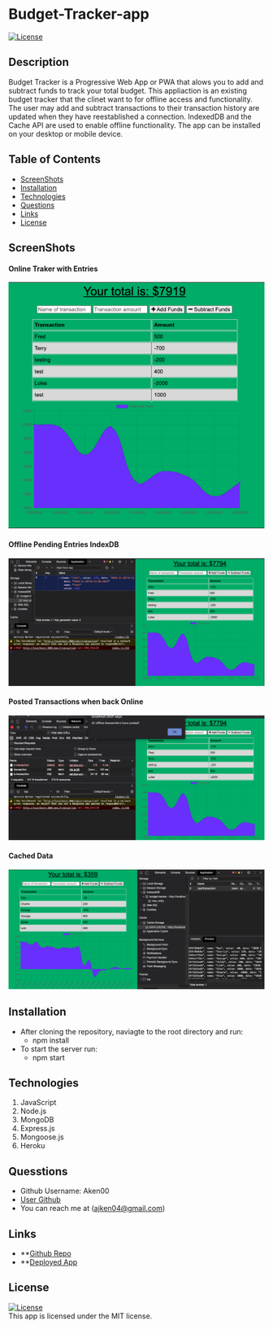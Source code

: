 # Budget-Tracker-app

  <a href='./LICENSE'>![License](https://img.shields.io/badge/License%3A-MIT-green.svg)</a>

## Description
Budget Tracker is a Progressive Web App or PWA that alows you to add and subtract funds to track your total budget. This appliaction is an existing budget tracker that the clinet want to for offline access and functionality. 
The user may add and subtract transactions to their transaction history are updated when they have reestablished a connection.
IndexedDB and the Cache API are used to enable offline functionality. The app can be installed on your desktop or mobile device.

## Table of Contents
 - [ScreenShots](#screen-shots)
 - [Installation](#installation)
 - [Technologies](#technologies)
 - [Questions](#questions)
 - [Links](#links)
 - [License](#license)

## ScreenShots

#### Online Traker with Entries

![Online Traker with Entries](./assets/images/Online-Traker-Entries-SS.jpg)

#### Offline Pending Entries IndexDB

![Offline Pending Entries IndexDB](./assets/images/Offline-pending-SS.jpg)

#### Posted Transactions when back Online

![Posted Transactions when back Online](./assets/images/Posted-transactions-SS.jpg)

#### Cached Data

![Cached Data](./assets/images/Data-Cache-SS.jpg)


## Installation

- After cloning the repository, naviagte to the root directory and run: 
    - npm install
- To start the server run: 
    - npm start

## Technologies

1. JavaScript
2. Node.js
3. MongoDB 
4. Express.js
5. Mongoose.js
6. Heroku


## Quesstions
  * Github Username: Aken00
  * [User Github](https://github.com/Aken00)
  * You can reach me at (ajken04@gmail.com)

## Links 

- **[Github Repo](https://github.com/Aken00/Budget-Tracker-app)
- **[Deployed App](https://budget-traker-app.herokuapp.com/)

## License  
  <a href='./LICENSE'>![License](https://img.shields.io/badge/License%3A-MIT-green.svg)</a>  
  This app is licensed under the MIT license.
